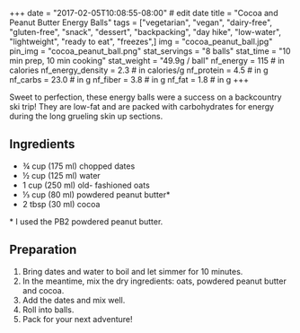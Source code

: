 +++
date = "2017-02-05T10:08:55-08:00" # edit date
title = "Cocoa and Peanut Butter Energy Balls" 
tags = ["vegetarian", "vegan", "dairy-free", "gluten-free",  "snack", "dessert", "backpacking", "day hike", "low-water", "lightweight", "ready to eat", "freezes",]
img = "cocoa_peanut_ball.jpg"
pin_img = "cocoa_peanut_ball.png"
stat_servings = "8 balls"
stat_time = "10 min prep, 10 min cooking"
stat_weight = "49.9g / ball"
nf_energy = 115 # in calories
nf_energy_density = 2.3 # in calories/g
nf_protein = 4.5 # in g
nf_carbs = 23.0 # in g
nf_fiber = 3.8 # in g
nf_fat = 1.8 # in g
+++

Sweet to perfection, these energy balls were a success on a backcountry ski trip! They are low-fat and are packed with carbohydrates for energy during the long grueling skin up sections.

## Ingredients

- <span itemprop="ingredients">¾ cup (175 ml) chopped dates</span>
- <span itemprop="ingredients">½ cup (125 ml) water</span>
- <span itemprop="ingredients">1 cup (250 ml) old- fashioned oats</span>
- <span itemprop="ingredients">⅓ cup (80 ml) powdered peanut butter</span>\*
- <span itemprop="ingredients">2 tbsp (30 ml) cocoa</span>

\* I used the PB2 powdered peanut butter.
## Preparation

1. Bring dates and water to boil and let simmer for 10 minutes. 
1. In the meantime, mix the dry ingredients: oats, powdered peanut butter and cocoa. 
1. Add the dates and mix well. 
1. Roll into balls. 
1. Pack for your next adventure!




